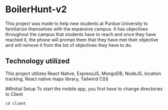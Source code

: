 # BoilerHunt-v2

This project was made to help new students at Purdue University to familiarize themselves with the expansive campus. It has objectives 
throughout the campus that students have to reach and once they have reached it, the phone will prompt them that they have met their objective and will
remove it from the list of objectives they have to do. 

## Technology utilized
This project utilizes React Native, ExpressJS, MongoDB, NodeJS, location tracking, React native maps library, Tailwind CSS

##Initial Setup
To start the mobile app, you first have to change directories to Client
```
cd client
```

